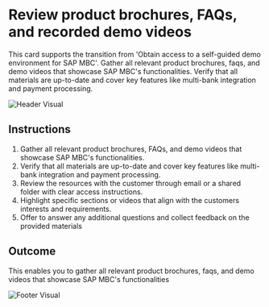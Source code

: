 # Review product brochures, FAQs, and recorded demo videos

This card supports the transition from 'Obtain access to a self-guided demo environment for SAP MBC'. Gather all relevant product brochures, faqs, and demo videos that showcase SAP MBC's functionalities. Verify that all materials are up-to-date and cover key features like multi-bank integration and payment processing.

![Header Visual](https://raw.githubusercontent.com/BriskenFinancials/use-case-template/main/cards/assets/UC10000426-A-02-top.png)

## Instructions

1. Gather all relevant product brochures, FAQs, and demo videos that showcase SAP MBC's functionalities.
2. Verify that all materials are up-to-date and cover key features like multi-bank integration and payment processing.
3. Review the resources with the customer through email or a shared folder with clear access instructions.
4. Highlight specific sections or videos that align with the customers interests and requirements.
5. Offer to answer any additional questions and collect feedback on the provided materials

## Outcome

This enables you to gather all relevant product brochures, faqs, and demo videos that showcase SAP MBC's functionalities

![Footer Visual](https://raw.githubusercontent.com/BriskenFinancials/use-case-template/main/cards/assets/UC10000426-A-02-bottom.png)
